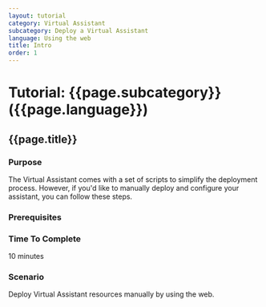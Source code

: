 ```yaml
---
layout: tutorial
category: Virtual Assistant
subcategory: Deploy a Virtual Assistant
language: Using the web
title: Intro
order: 1
---
```


# Tutorial: {{page.subcategory}} ({{page.language}})
## {{page.title}}

### Purpose
The Virtual Assistant comes with a set of scripts to simplify the deployment process. However, if you'd like to manually deploy and configure your assistant, you can follow these steps.

### Prerequisites

### Time To Complete
10 minutes

### Scenario

Deploy Virtual Assistant resources manually by using the web.